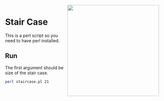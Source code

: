 <img width="300px" src="https://cdn.worldvectorlogo.com/logos/perl-programming-language.svg" align="right">

# Stair Case

This is a perl script so you need to have perl installed.

## Run

The first argument should be size of the stair case.

```bash
perl staircase.pl 21
```
